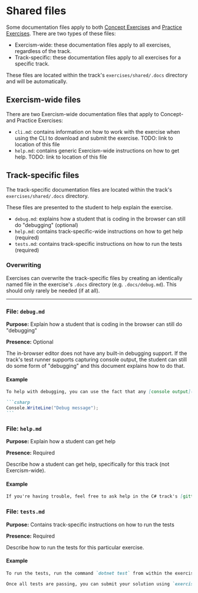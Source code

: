 # Shared files

Some documentation files apply to both [Concept Exercises](./concept-exercises.md) and [Practice Exercises](./practice-exercises.md). There are two types of these files:

- Exercism-wide: these documentation files apply to all exercises, regardless of the track.
- Track-specific: these documentation files apply to all exercises for a specific track.

These files are located within the track's `exercises/shared/.docs` directory and will be automatically.

## Exercism-wide files

There are two Exercism-wide documentation files that apply to Concept- and Practice Exercises:

- `cli.md`: contains information on how to work with the exercise when using the CLI to download and submit the exercise. TODO: link to location of this file
- `help.md`: contains generic Exercism-wide instructions on how to get help. TODO: link to location of this file

## Track-specific files

The track-specific documentation files are located within the track's `exercises/shared/.docs` directory.

These files are presented to the student to help explain the exercise.

- `debug.md`: explains how a student that is coding in the browser can still do "debugging" (optional)
- `help.md`: contains track-specific-wide instructions on how to get help (required)
- `tests.md`: contains track-specific instructions on how to run the tests (required)

### Overwriting

Exercises can overwrite the track-specific files by creating an identically named file in the exercise's `.docs` directory (e.g. `.docs/debug.md`). This should only rarely be needed (if at all).

---

### File: `debug.md`

**Purpose:** Explain how a student that is coding in the browser can still do "debugging"

**Presence:** Optional

The in-browser editor does not have any built-in debugging support. If the track's test runner supports capturing console output, the student can still do some form of "debugging" and this document explains how to do that.

#### Example

````markdown
To help with debugging, you can use the fact that any [console output](https://www.programiz.com/csharp-programming/basic-input-output) will be shown in the test results window. You can write to the console using:

```csharp
Console.WriteLine("Debug message");
```
````

### File: `help.md`

**Purpose:** Explain how a student can get help

**Presence:** Required

Describe how a student can get help, specifically for this track (not Exercism-wide).

#### Example

```markdown
If you're having trouble, feel free to ask help in the C# track's [gitter channel](https://gitter.im/exercism/csharp).
```

### File: `tests.md`

**Purpose:** Contains track-specific instructions on how to run the tests

**Presence:** Required

Describe how to run the tests for this particular exercise.

#### Example

```markdown
To run the tests, run the command `dotnet test` from within the exercise directory.

Once all tests are passing, you can submit your solution using `exercism submit %{files.solution}`
```
